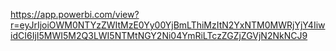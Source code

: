 https://app.powerbi.com/view?r=eyJrIjoiOWM0NTYzZWItMzE0Yy00YjBmLThiMzItN2YxNTM0MWRjYjY4IiwidCI6IjI5MWI5M2Q3LWI5NTMtNGY2Ni04YmRiLTczZGZjZGVjN2NkNCJ9
